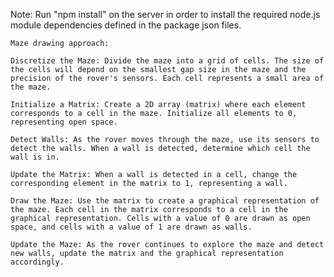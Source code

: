 Note: Run "npm install" on the server in order to install the required node.js module dependencies defined in the package json files.    
    
    Maze drawing approach:
    
    Discretize the Maze: Divide the maze into a grid of cells. The size of the cells will depend on the smallest gap size in the maze and the precision of the rover's sensors. Each cell represents a small area of the maze.

    Initialize a Matrix: Create a 2D array (matrix) where each element corresponds to a cell in the maze. Initialize all elements to 0, representing open space.

    Detect Walls: As the rover moves through the maze, use its sensors to detect the walls. When a wall is detected, determine which cell the wall is in.

    Update the Matrix: When a wall is detected in a cell, change the corresponding element in the matrix to 1, representing a wall.

    Draw the Maze: Use the matrix to create a graphical representation of the maze. Each cell in the matrix corresponds to a cell in the graphical representation. Cells with a value of 0 are drawn as open space, and cells with a value of 1 are drawn as walls.

    Update the Maze: As the rover continues to explore the maze and detect new walls, update the matrix and the graphical representation accordingly.